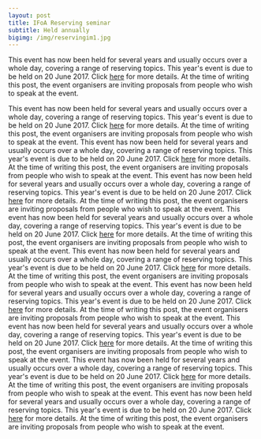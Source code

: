 ```yaml
---
layout: post
title: IFoA Reserving seminar
subtitle: Held annually
bigimg: /img/reservingim1.jpg
---
```


This event has now been held for several years and usually occurs over a whole day, covering a range of reserving topics.  This year's event is due to be held on 20 June 2017. Click [here](https://www.actuaries.org.uk/learn-develop/attend-event/reserving-seminar-2017) for more details. At the time of writing this post, the event organisers are inviting proposals from people who wish to speak at the event.

This event has now been held for several years and usually occurs over a whole day, covering a range of reserving topics.  This year's event is due to be held on 20 June 2017. Click [here](https://www.actuaries.org.uk/learn-develop/attend-event/reserving-seminar-2017) for more details. At the time of writing this post, the event organisers are inviting proposals from people who wish to speak at the event.
This event has now been held for several years and usually occurs over a whole day, covering a range of reserving topics.  This year's event is due to be held on 20 June 2017. Click [here](https://www.actuaries.org.uk/learn-develop/attend-event/reserving-seminar-2017) for more details. At the time of writing this post, the event organisers are inviting proposals from people who wish to speak at the event.
This event has now been held for several years and usually occurs over a whole day, covering a range of reserving topics.  This year's event is due to be held on 20 June 2017. Click [here](https://www.actuaries.org.uk/learn-develop/attend-event/reserving-seminar-2017) for more details. At the time of writing this post, the event organisers are inviting proposals from people who wish to speak at the event.
This event has now been held for several years and usually occurs over a whole day, covering a range of reserving topics.  This year's event is due to be held on 20 June 2017. Click [here](https://www.actuaries.org.uk/learn-develop/attend-event/reserving-seminar-2017) for more details. At the time of writing this post, the event organisers are inviting proposals from people who wish to speak at the event.
This event has now been held for several years and usually occurs over a whole day, covering a range of reserving topics.  This year's event is due to be held on 20 June 2017. Click [here](https://www.actuaries.org.uk/learn-develop/attend-event/reserving-seminar-2017) for more details. At the time of writing this post, the event organisers are inviting proposals from people who wish to speak at the event.
This event has now been held for several years and usually occurs over a whole day, covering a range of reserving topics.  This year's event is due to be held on 20 June 2017. Click [here](https://www.actuaries.org.uk/learn-develop/attend-event/reserving-seminar-2017) for more details. At the time of writing this post, the event organisers are inviting proposals from people who wish to speak at the event.
This event has now been held for several years and usually occurs over a whole day, covering a range of reserving topics.  This year's event is due to be held on 20 June 2017. Click [here](https://www.actuaries.org.uk/learn-develop/attend-event/reserving-seminar-2017) for more details. At the time of writing this post, the event organisers are inviting proposals from people who wish to speak at the event.
This event has now been held for several years and usually occurs over a whole day, covering a range of reserving topics.  This year's event is due to be held on 20 June 2017. Click [here](https://www.actuaries.org.uk/learn-develop/attend-event/reserving-seminar-2017) for more details. At the time of writing this post, the event organisers are inviting proposals from people who wish to speak at the event.
This event has now been held for several years and usually occurs over a whole day, covering a range of reserving topics.  This year's event is due to be held on 20 June 2017. Click [here](https://www.actuaries.org.uk/learn-develop/attend-event/reserving-seminar-2017) for more details. At the time of writing this post, the event organisers are inviting proposals from people who wish to speak at the event.
